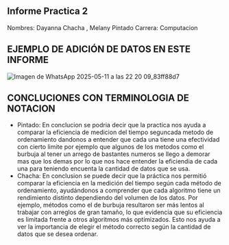 ## Informe Practica 2

Nombres: Dayanna Chacha , Melany Pintado
Carrera: Computacion

## EJEMPLO DE ADICIÓN DE DATOS EN ESTE INFORME

![Imagen de WhatsApp 2025-05-11 a las 22 20 09_83ff88d7](https://github.com/user-attachments/assets/fe125ac7-e462-48f7-a38b-d36d2b9d0cca)

##  CONCLUCIONES CON TERMINOLOGIA DE NOTACION 

 - Pintado: En conclucion se podria decir que la practica nos ayuda a comparar la eficiencia de medicion del tiempo seguncada metodo de ordenamiento dandonos a entender que cada una tiene una efectividad con cierto limite por ejemplo que algunos de los metodos como el burbuja al tener un arrego de bastantes numeros se llego a demorar mas que los demas por lo que nos hace entender la eficiendia de cada una para teniendo encuenta la cantidad de datos que se usa.
 - Chacha: En conclusion se puede decir que la práctica nos permitió comparar la eficiencia en la medición del tiempo según cada método de ordenamiento, ayudándonos a comprender que cada algoritmo tiene un rendimiento distinto dependiendo del volumen de los datos. Por ejemplo, métodos como el de burbuja resultaron ser más lentos al trabajar con arreglos de gran tamaño, lo que evidencia que su eficiencia es limitada frente a otros algoritmos más optimizados. Esto nos ayuda a ver la importancia de elegir el método correcto según la cantidad de datos que se desea ordenar.
